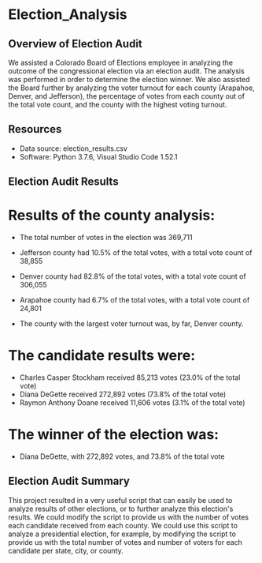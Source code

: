 # Election_Analysis

## Overview of Election Audit
We assisted a Colorado Board of Elections employee in analyzing the outcome of the congressional election via an election audit. The analysis was performed in order to determine the election winner. We also assisted the Board further by analyzing the voter turnout for each county (Arapahoe, Denver, and Jefferson), the percentage of votes from each county out of the total vote count, and the county with the highest voting turnout.

## Resources
- Data source: election_results.csv
- Software: Python 3.7.6, Visual Studio Code 1.52.1

## Election Audit Results
# Results of the county analysis:
 - The total number of votes in the election was 369,711
 
 - Jefferson county had 10.5% of the total votes, with a total vote count of 38,855
 - Denver county had 82.8% of the total votes, with a total vote count of 306,055
 - Arapahoe county had 6.7% of the total votes, with a total vote count of 24,801
 
 - The county with the largest voter turnout was, by far, Denver county.

# The candidate results were:
  - Charles Casper Stockham received 85,213 votes (23.0% of the total vote)
  - Diana DeGette received 272,892 votes (73.8% of the total vote)
  - Raymon Anthony Doane received 11,606 votes (3.1% of the total vote)
  
# The winner of the election was:
  - Diana DeGette, with 272,892 votes, and 73.8% of the total vote
  
## Election Audit Summary
This project resulted in a very useful script that can easily be used to analyze results of other elections, or to further analyze this election's results. We could modify the script to provide us with the number of votes each candidate received from each county. We could use this script to analyze a presidential election, for example, by modifying the script to provide us with the total number of votes and number of voters for each candidate per state, city, or county.
